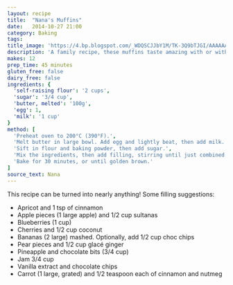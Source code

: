 ```yaml
---
layout: recipe
title:  "Nana's Muffins"
date:   2014-10-27 21:00
category: Baking
tags:
title_image: 'https://4.bp.blogspot.com/_WDQSCJJbY1M/TK-3Q9bTJGI/AAAAAAAAC18/sAFBeontqQ0/s1600/DSC_5704.JPG'
description: 'A family recipe, these muffins taste amazing with or without ice cream'
makes: 12
prep_time: 45 minutes
gluten_free: false
dairy_free: false
ingredients: {
  'self-raising flour': '2 cups',
  'sugar': '3/4 cup',
  'butter, melted': '100g',
  'egg': 1,
  'milk': '1 cup'
}
method: [
  'Preheat oven to 200°C (390°F).',
  'Melt butter in large bowl. Add egg and lightly beat, then add milk.',
  'Sift in flour and baking powder, then add sugar.',
  'Mix the ingredients, then add filling, stirring until just combined.',
  'Bake for 30 minutes, or until golden brown.'
]
source_text: Nana
---
```

This recipe can be turned into nearly anything! Some filling suggestions:

 * Apricot and 1 tsp of cinnamon
 * Apple pieces (1 large apple) and 1/2 cup sultanas
 * Blueberries (1 cup)
 * Cherries and 1/2 cup coconut
 * Bananas (2 large) mashed. Optionally, add 1/2 cup choc chips
 * Pear pieces and 1/2 cup glacé ginger
 * Pineapple and chocolate bits (3/4 cup)
 * Jam 3/4 cup
 * Vanilla extract and chocolate chips
 * Carrot (1 large, grated) and 1/2 teaspoon each of cinnamon and nutmeg
